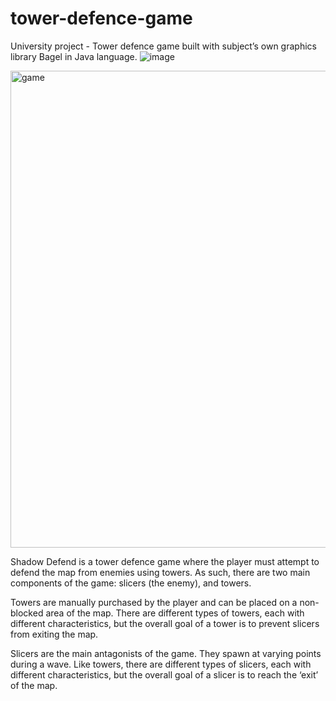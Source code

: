 # tower-defence-game
University project - Tower defence game built with subject’s own graphics library Bagel in Java language.
![image](https://user-images.githubusercontent.com/103995226/171260056-6e466ab1-16b1-4af9-bc0e-0ba33b608986.png)


<img width="763" alt="game" src="https://user-images.githubusercontent.com/103995226/171259779-0d56d820-f417-49b6-a30b-964074696339.png">

Shadow Defend is a tower defence game where the player must attempt to defend the map from enemies using towers. As such, there are two main components of the game: slicers (the enemy), and towers.

Towers are manually purchased by the player and can be placed on a non-blocked area of the map. There are different types of towers, each with different characteristics, but the overall goal of a tower is to prevent slicers from exiting the map.

Slicers are the main antagonists of the game. They spawn at varying points during a wave. Like towers, there are different types of slicers, each with different characteristics, but the overall goal of a slicer is to reach the ‘exit’ of the map.
